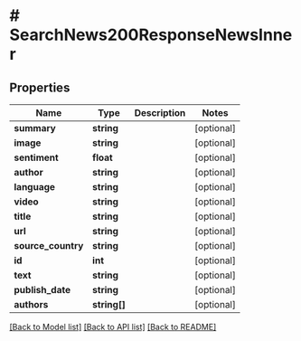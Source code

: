 # # SearchNews200ResponseNewsInner

## Properties

Name | Type | Description | Notes
------------ | ------------- | ------------- | -------------
**summary** | **string** |  | [optional]
**image** | **string** |  | [optional]
**sentiment** | **float** |  | [optional]
**author** | **string** |  | [optional]
**language** | **string** |  | [optional]
**video** | **string** |  | [optional]
**title** | **string** |  | [optional]
**url** | **string** |  | [optional]
**source_country** | **string** |  | [optional]
**id** | **int** |  | [optional]
**text** | **string** |  | [optional]
**publish_date** | **string** |  | [optional]
**authors** | **string[]** |  | [optional]

[[Back to Model list]](../../README.md#models) [[Back to API list]](../../README.md#endpoints) [[Back to README]](../../README.md)
